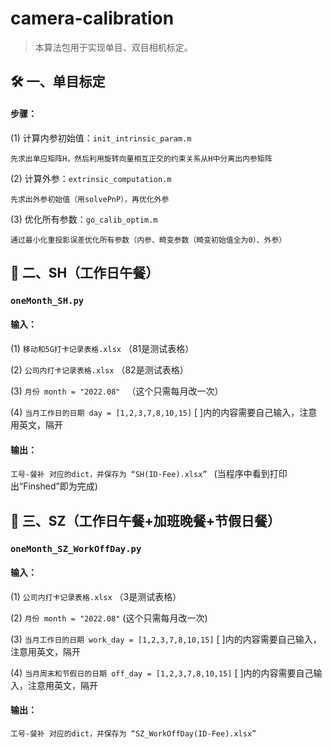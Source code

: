 # camera-calibration
>本算法包用于实现单目、双目相机标定。



🛠️ 一、单目标定
---
#### 步骤： 

(1) 计算内参初始值：```init_intrinsic_param.m```  

    先求出单应矩阵H，然后利用旋转向量相互正交的约束关系从H中分离出内参矩阵

(2) 计算外参：```extrinsic_computation.m``` 
    
    先求出外参初始值（用solvePnP），再优化外参

(3) 优化所有参数：```go_calib_optim.m``` 

    通过最小化重投影误差优化所有参数（内参、畸变参数（畸变初始值全为0）、外参）



👾 二、SH（工作日午餐）  
---

### ```oneMonth_SH.py```
#### 输入： 

(1) ```移动和5G打卡记录表格.xlsx```  （81是测试表格）

(2) ```公司内打卡记录表格.xlsx```  （82是测试表格）

(3) ```月份 month = "2022.08" ```  （这个只需每月改一次）

(4) ```当月工作日的日期 day = [1,2,3,7,8,10,15]```  [ ]内的内容需要自己输入，注意用英文，隔开


#### 输出： 

```工号-餐补 对应的dict，并保存为 “SH(ID-Fee).xlsx” ```  (当程序中看到打印出“Finshed”即为完成)


🎲 三、SZ（工作日午餐+加班晚餐+节假日餐）  
---

### ```oneMonth_SZ_WorkOffDay.py```
#### 输入： 

(1) ```公司内打卡记录表格.xlsx```   （3是测试表格）

(2) ```月份 month = "2022.08"```  (这个只需每月改一次)

(3) ```当月工作日的日期 work_day = [1,2,3,7,8,10,15]```  [ ]内的内容需要自己输入，注意用英文，隔开

(4) ```当月周末和节假日的日期 off_day = [1,2,3,7,8,10,15]```  [ ]内的内容需要自己输入，注意用英文，隔开

#### 输出： 

```工号-餐补 对应的dict，并保存为 “SZ_WorkOffDay(ID-Fee).xlsx”```


